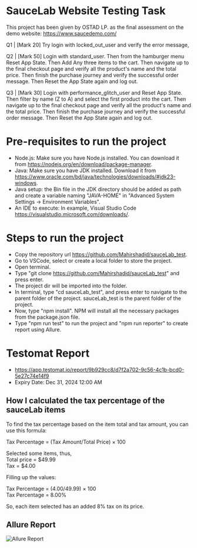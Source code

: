 # SauceLab Website Testing Task  

This project has been given by OSTAD LP. as the final assessment on the demo website: https://www.saucedemo.com/  

Q1 | [Mark 20] Try login with locked_out_user and verify the error message,

Q2 | [Mark 50] Login with standard_user. Then from the hamburger menu Reset App State. Then Add Any three items to the cart. Then navigate up to the final checkout page and verify all the product's name and the total price. Then finish the purchase journey and verify the successful order message. Then Reset the App State again and log out.

Q3 | [Mark 30] Login with performance_glitch_user and Reset App State. Then filter by name (Z to A) and select the first product into the cart. Then navigate up to the final checkout page and verify all the product's name and the total price. Then finish the purchase journey and verify the successful order message. Then Reset the App State again and log out.


# Pre-requisites to run the project

- Node.js: Make sure you have Node.js installed. You can download it from https://nodejs.org/en/download/package-manager.
- Java: Make sure you have JDK installed. Download it from https://www.oracle.com/bd/java/technologies/downloads/#jdk23-windows.
- Java setup: the Bin file in the JDK directory should be added as path and create a variable naming "JAVA-HOME" in "Advanced System Settings -> Environment Variables".
- An IDE to execute: In example, Visual Studio Code https://visualstudio.microsoft.com/downloads/.

# Steps to run the project

- Copy the repository url https://github.com/Mahirshadid/sauceLab_test.
- Go to VSCode, select or create a local folder to store the project.
- Open terminal.
- Type "git clone https://github.com/Mahirshadid/sauceLab_test" and press enter.
- The project dir will be imported into the folder.
- In terminal, type "cd sauceLab_test", and press enter to navigate to the parent folder of the project. sauceLab_test is the parent folder of the project.
- Now, type "npm install". NPM will install all the necessary packages from the package.json file.
- Type "npm run test" to run the project and "npm run reporter" to create report using Allure.

# Testomat Report

- https://app.testomat.io/report/9b929cc8/d7f2a702-9c56-4c1b-bcd0-5e27c74e14f9
- Expiry Date: Dec 31, 2024 12:00 AM

## How I calculated the tax percentage of the sauceLab items

To find the tax percentage based on the item total and tax amount, you can use this formula:

Tax Percentage = (Tax Amount/Total Price) × 100

Selected some items, thus,  
Total price = $49.99  
Tax = $4.00

Filling up the values:

Tax Percentage = (4.00/49.99) × 100  
Tax Percentage = 8.00%  

So, each item selected has an added 8% tax on its price.

## Allure Report

![Allure Report](https://github.com/user-attachments/assets/6ecb021d-b7ed-4008-b568-e0ac2216fa71)
